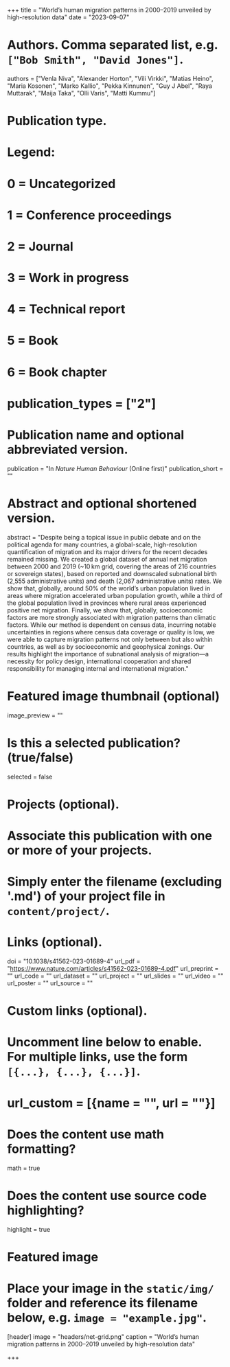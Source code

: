 +++
title = "World’s human migration patterns in 2000–2019 unveiled by high-resolution data"
date = "2023-09-07"

# Authors. Comma separated list, e.g. `["Bob Smith", "David Jones"]`.
authors = ["Venla Niva", "Alexander Horton", "Vili Virkki", "Matias Heino", "Maria Kosonen", "Marko Kallio", "Pekka Kinnunen", "Guy J Abel", "Raya Muttarak", "Maija Taka", "Olli Varis", "Matti Kummu"]


# Publication type.
# Legend:
# 0 = Uncategorized
# 1 = Conference proceedings
# 2 = Journal
# 3 = Work in progress
# 4 = Technical report
# 5 = Book
# 6 = Book chapter
# publication_types = ["2"]

# Publication name and optional abbreviated version.
publication = "In *Nature Human Behaviour* (Online first)"
publication_short = ""

# Abstract and optional shortened version.
abstract = "Despite being a topical issue in public debate and on the political agenda for many countries, a global-scale, high-resolution quantification of migration and its major drivers for the recent decades remained missing. We created a global dataset of annual net migration between 2000 and 2019 (~10 km grid, covering the areas of 216 countries or sovereign states), based on reported and downscaled subnational birth (2,555 administrative units) and death (2,067 administrative units) rates. We show that, globally, around 50% of the world’s urban population lived in areas where migration accelerated urban population growth, while a third of the global population lived in provinces where rural areas experienced positive net migration. Finally, we show that, globally, socioeconomic factors are more strongly associated with migration patterns than climatic factors. While our method is dependent on census data, incurring notable uncertainties in regions where census data coverage or quality is low, we were able to capture migration patterns not only between but also within countries, as well as by socioeconomic and geophysical zonings. Our results highlight the importance of subnational analysis of migration—a necessity for policy design, international cooperation and shared responsibility for managing internal and international migration."

# Featured image thumbnail (optional)
image_preview = ""

# Is this a selected publication? (true/false)
selected = false

# Projects (optional).
#   Associate this publication with one or more of your projects.
#   Simply enter the filename (excluding '.md') of your project file in `content/project/`.


# Links (optional).
doi = "10.1038/s41562-023-01689-4"
url_pdf = "https://www.nature.com/articles/s41562-023-01689-4.pdf"
url_preprint = ""
url_code = ""
url_dataset = ""
url_project = ""
url_slides = ""
url_video = ""
url_poster = ""
url_source = ""

# Custom links (optional).
#   Uncomment line below to enable. For multiple links, use the form `[{...}, {...}, {...}]`.
# url_custom = [{name = "", url = ""}]

# Does the content use math formatting?
math = true

# Does the content use source code highlighting?
highlight = true

# Featured image
# Place your image in the `static/img/` folder and reference its filename below, e.g. `image = "example.jpg"`.
[header]
image = "headers/net-grid.png"
caption = "World’s human migration patterns in 2000–2019 unveiled by high-resolution data"

+++

<div style="display:inline-block; vertical-align:top">
   <div data-doi="10.1038/s41562-023-01689-4" data-badge-type='medium-donut' class='altmetric-embed' data-hide-no-mentions="true" data-badge-popover='right' ></div>
  </div>
<div style="display: inline-block">
   <div data-doi="10.1038/s41562-023-01689-4" class="__dimensions_badge_embed__" data-hide-zero-citations="true"></div>
</div>
